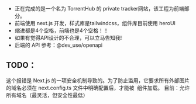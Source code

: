 - 正在完成的是一个名为 TorrentHub 的 private tracker网站，该工程为前端部分。
- 前端使用 next.js 开发，样式库是tailwindcss，组件库目前使用 heroUI
- 缩进都是4个空格，前端也是4个空格！！
- 如果有觉得API设计的不合理，可以立马告知我!
- 后端的 API 参考：@dev_use/openapi

## TODO：

这个报错是 Next.js 的一项安全机制导致的。为了防止滥用，它要求所有外部图片的域名必须在 next.config.ts 文件中明确配置后，才能被 <Image> 组件加载。
目前：允许所有域名（最灵活，但安全性最低）
